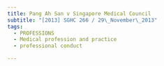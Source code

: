 ```yaml
---
title: Pang Ah San v Singapore Medical Council 
subtitle: "[2013] SGHC 266 / 29\_November\_2013"
tags:
  - PROFESSIONS
  - Medical profession and practice
  - professional conduct

---
```


